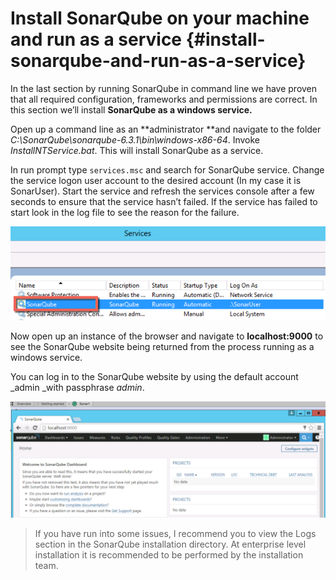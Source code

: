 # Install SonarQube on your machine and run as a service {#install-sonarqube-and-run-as-a-service}

In the last section by running SonarQube in command line we have proven that all required configuration, frameworks and permissions are correct. In this section we’ll install **SonarQube as a windows service.**

Open up a command line as an **administrator **and navigate to the folder _C:\SonarQube\sonarqube-6.3.1\bin\windows-x86-64_. Invoke _InstallNTService.bat_. This will install SonarQube as a service.

In run prompt type `services.msc` and search for SonarQube service. Change the service logon user account to the desired account \(In my case it is SonarUser\). Start the service and refresh the services console after a few seconds to ensure that the service hasn’t failed. If the service has failed to start look in the log file to see the reason for the failure.

![](/assets/SonarQubeStartWindowsService.png)

Now open up an instance of the browser and navigate to **localhost:9000** to see the SonarQube website being returned from the process running as a windows service.

You can log in to the SonarQube website by using the default account _admin _with passphrase _admin_.

![](/assets/SonarQubeAsWindowsServiceCompleted.png)

> If you have run into some issues, I recommend you to view the Logs section in the SonarQube installation directory. At enterprise level installation it is recommended to be performed by the installation team.



